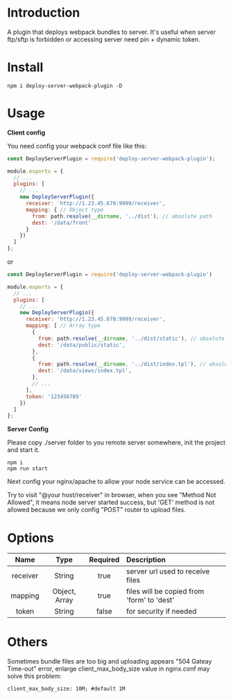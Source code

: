 # Introduction
A plugin that deploys webpack bundles to server. It's useful when server ftp/sftp is forbidden or accessing server need pin + dynamic token.

# Install
```
npm i deploy-server-webpack-plugin -D
```

# Usage

**Client config**

You need config your webpack conf file like this:

```js
const DeployServerPlugin = require('deploy-server-webpack-plugin');

module.exports = {
  // ...
  plugins: [
    // ...
    new DeployServerPlugin({
      receiver: 'http://1.23.45.678:9999/receiver',
      mapping: { // Object type
        from: path.resolve(__dirname, '../dist'), // absolute path
        dest: '/data/front'
      }
    })
  ]
};
```
or

```js
const DeployServerPlugin = require('deploy-server-webpack-plugin')

module.exports = {
  // ...
  plugins: [
    // ...
    new DeployServerPlugin({
      receiver: 'http://1.23.45.678:9999/receiver',
      mapping: [ // Array type
        {
          from: path.resolve(__dirname, '../dist/static'), // absolute path
          dest: '/data/public/static',
        },
        {
          from: path.resolve(__dirname, '../dist/index.tpl'), // absolute path
          dest: '/data/views/index.tpl',
        },
        // ...
      ],
      token: '123456789'
    })
  ]
};
```

**Server Config**

Please copy ./server folder to you remote server somewhere, init the project and start it.

```
npm i
npm run start
```
Next config your nginx/apache to allow your node service can be accessed.

Try to visit "@your host/receiver" in browser, when you see "Method Not Allowed", it means node server started success, but 'GET' method is not allowed because we only config "POST" router to upload files.

# Options

|Name|Type|Required|Description|
|:--:|:--:|:-----:|:----------|
|receiver|String|true|server url used to receive files|
|mapping|Object, Array|true|files will be copied from 'form' to 'dest'|
|token|String|false|for security if needed|

# Others
Sometimes bundle files are too big and uploading appears "504 Gateay Time-out" error, enlarge client_max_body_size value in nginx.conf may solve this problem:
```
client_max_body_size: 10M; #default 1M
```
